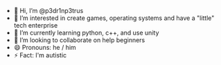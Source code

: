 - 👋 Hi, I’m @p3dr1np3trus
- 👀 I’m interested in create games, operating systems and have a "little" tech enterprise
- 🌱 I’m currently learning python, c++, and use unity
- 💞️ I’m looking to collaborate on help beginners
- 😄 Pronouns: he / him
- ⚡ Fact: I'm autistic

<!---
p3dr1np3trus/p3dr1np3trus is a ✨ special ✨ repository because its `README.md` (this file) appears on your GitHub profile.
You can click the Preview link to take a look at your changes.
--->
